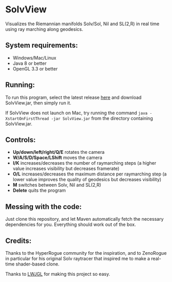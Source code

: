 # SolvView

Visualizes the Riemannian manifolds Solv/Sol, Nil and SL(2,R) in real time using ray marching along geodesics.

## System requirements:

- Windows/Mac/Linux
- Java 8 or better
- OpenGL 3.3 or better

## Running:

To run this program, select the latest release [here](https://github.com/MagmaMcFry/SolvView/releases/) and download SolvView.jar, then simply run it.

If SolvView does not launch on Mac, try running the command `java -XstartOnFirstThread -jar SolvView.jar` from the directory containing SolvView.jar.

## Controls:

- **Up/down/left/right/Q/E** rotates the camera
- **W/A/S/D/Space/LShift** moves the camera
- **I/K** increases/decreases the number of raymarching steps (a higher value increases visibility but decreases framerate)
- **O/L** increases/decreases the maximum distance per raymarching step (a lower value improves the quality of geodesics but decreases visibility)
- **M** switches between Solv, Nil and SL(2,R)
- **Delete** quits the program

## Messing with the code:

Just clone this repository, and let Maven automatically fetch the necessary dependencies for you. Everything should work out of the box.

## Credits:

Thanks to the HyperRogue community for the inspiration, and to ZenoRogue in particular for his original Solv raytracer that inspired me to make a real-time shader-based clone.

Thanks to [LWJGL](https://www.lwjgl.org/) for making this project so easy.
